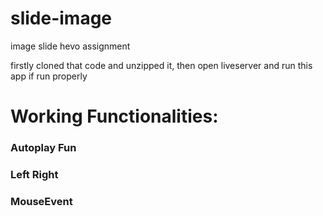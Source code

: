 # slide-image
image slide hevo assignment

firstly cloned that code and unzipped it, then open liveserver and run this app
if run properly

# Working Functionalities:
### Autoplay Fun
### Left Right
### MouseEvent



